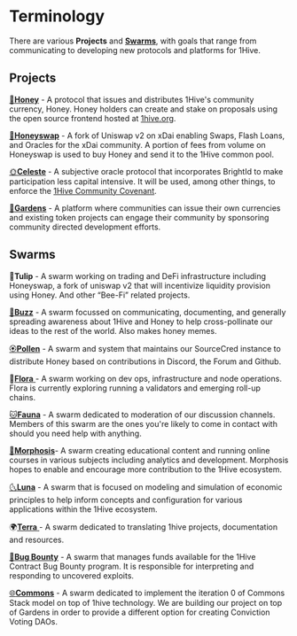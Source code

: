 # Terminology

There are various **Projects** and [**Swarms**](../community/swarms/), with goals that range from communicating to developing new protocols and platforms for 1Hive.

## Projects

[🍯**Honey**](../projects/honey/) - A protocol that issues and distributes 1Hive's community currency, Honey. Honey holders can create and stake on proposals using the open source frontend hosted at [1hive.org](https://1hive.org).

[🍃**Honeyswap**](../projects/honeyswap/) - A fork of Uniswap v2 on xDai enabling Swaps, Flash Loans, and Oracles for the xDai community. A portion of fees from volume on Honeyswap is used to buy Honey and send it to the 1Hive common pool.

[🌞**Celeste**]() - A subjective oracle protocol that incorporates BrightId to make participation less capital intensive. It will be used, among other things, to enforce the [1Hive Community Covenant](../community-covenant.md).

[🌻**Gardens**]() - A platform where communities can issue their own currencies and existing token projects can engage their community by sponsoring community directed development efforts.

## Swarms

🌷**Tulip** - A swarm working on trading and DeFi infrastructure including Honeyswap, a fork of uniswap v2 that will incentivize liquidity provision using Honey. And other “Bee-Fi” related projects.

[🐝**Buzz**](../community/swarms/buzz.md) - A swarm focussed on communicating, documenting, and generally spreading awareness about 1Hive and Honey to help cross-pollinate our ideas to the rest of the world. Also makes honey memes.

[🏵**Pollen**](../community/swarms/pollen.md) - A swarm and system that maintains our SourceCred instance to distribute Honey based on contributions in Discord, the Forum and Github.

🌺[**Flora** ](../community/swarms/flora.md) - A swarm working on dev ops, infrastructure and node operations. Flora is currently exploring running a validators and emerging roll-up chains.

[🐱**Fauna**](../community/swarms/fauna.md) - A swarm dedicated to moderation of our discussion channels. Members of this swarm are the ones you're likely to come in contact with should you need help with anything.

[🦋**Morphosis**](../community/swarms/morphosis.md)- A swarm creating educational content and running online courses in various subjects including analytics and development. Morphosis hopes to enable and encourage more contribution to the 1Hive ecosystem.

[🌜**Luna**](../community/swarms/luna.md) - A swarm that is focused on modeling and simulation of economic principles to help inform concepts and configuration for various applications within the 1Hive ecosystem.

🌍[**Terra** ](../community/swarms/terra.md) - A swarm dedicated to translating 1hive projects, documentation and resources.

[🐛**Bug Bounty**](../community/swarms/bug-bounty.md) - A swarm that manages funds available for the 1Hive Contract Bug Bounty program. It is responsible for interpreting and responding to uncovered exploits.

[🌐**Commons**](../community/swarms/commons.md) - A swarm dedicated to implement the iteration 0 of Commons Stack model on top of 1hive technology. We are building our project on top of Gardens in order to provide a different option for creating Conviction Voting DAOs.

